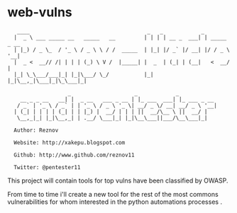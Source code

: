 web-vulns
=========

       ____                                     _   _            _             
      |  _ \ ___ _____ __   _____   __         | | | | __ _  ___| | _____ _ __ 
      | |_) / _ \_  / '_ \ / _ \ \ / /  _____  | |_| |/ _` |/ __| |/ / _ \ '__|
      |  _ <  __// /| | | | (_) \ V /  |_____| |  _  | (_| | (__|   <  __/ |   
      |_| \_\___/___|_| |_|\___/ \_/           |_| |_|\__,_|\___|_|\_\___|_|   
                                                                               
                       _                    _            _            
        __ _ _ __   __| |  _ __   ___ _ __ | |_ ___  ___| |_ ___ _ __ 
       / _` | '_ \ / _` | | '_ \ / _ \ '_ \| __/ _ \/ __| __/ _ \ '__|
      | (_| | | | | (_| | | |_) |  __/ | | | ||  __/\__ \ ||  __/ |   
       \__,_|_| |_|\__,_| | .__/ \___|_| |_|\__\___||___/\__\___|_| 
 
      Author: Reznov
  
      Website: http://xakepu.blogspot.com
  
      Github: http://www.github.com/reznov11
  
      Twitter: @pentester11




This project will contain tools for top vulns have been classified by OWASP.

From time to time i'll create a new tool for the rest of the most commons vulnerabilities for whom interested in the python 
automations processes .
